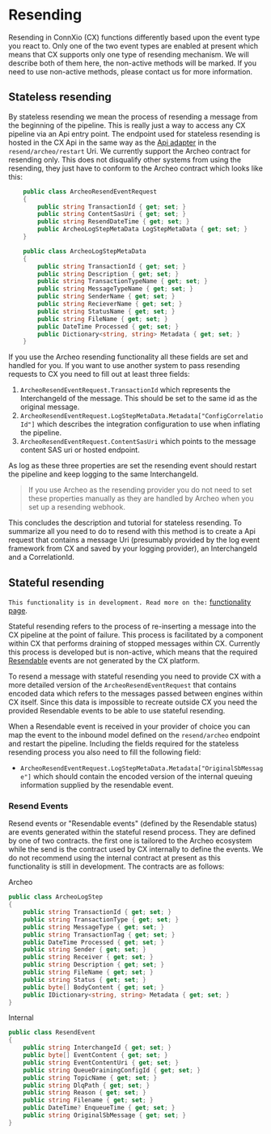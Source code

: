 # Resending

Resending in ConnXio (CX) functions differently based upon the event type you react to. Only one of the two event types are enabled at present which means that CX supports only one type of resending mechanism. We will describe both of them here, the non-active methods will be marked. If you need to use non-active methods, please contact us for more information.

## Stateless resending

By stateless resending we mean the process of resending a message from the beginning of the pipeline. This is really just a way to access any CX pipeline via an Api entry point. The endpoint used for stateless resending is hosted in the CX Api in the same way as the [Api adapter](/Documentation/Adapters/Inbound/Api.md) in the `resend/archeo/restart` Uri. We currently support the Archeo contract for resending only. This does not disqualify other systems from using the resending, they just have to conform to the Archeo contract which looks like this:

```csharp
    public class ArcheoResendEventRequest
    {
        public string TransactionId { get; set; }
        public string ContentSasUri { get; set; }
        public string ResendDateTime { get; set; }
        public ArcheoLogStepMetaData LogStepMetaData { get; set; }
    }

    public class ArcheoLogStepMetaData
    {
        public string TransactionId { get; set; }
        public string Description { get; set; }
        public string TransactionTypeName { get; set; }
        public string MessageTypeName { get; set; }
        public string SenderName { get; set; }
        public string RecieverName { get; set; }
        public string StatusName { get; set; }
        public string FileName { get; set; }
        public DateTime Processed { get; set; }
        public Dictionary<string, string> Metadata { get; set; }
    }
```

If you use the Archeo resending functionality all these fields are set and handled for you. If you want to use another system to pass resending requests to CX you need to fill out at least three fields:

1. `ArcheoResendEventRequest.TransactionId` which represents the InterchangeId of the message. This should be set to the same id as the original message.
2. `ArcheoResendEventRequest.LogStepMetaData.Metadata["ConfigCorrelatioId"]` which describes the integration configuration to use when inflating the pipeline.
3. `ArcheoResendEventRequest.ContentSasUri` which points to the message content SAS uri or hosted endpoint.

As log as these three properties are set the resending event should restart the pipeline and keep logging to the same InterchangeId.

>If you use Archeo as the resending provider you do not need to set these properties manually as they are handled by Archeo when you set up a resending webhook.

This concludes the description and tutorial for stateless resending. To summarize all you need to do to resend with this method is to create a Api request that contains a message Uri (presumably provided by the log event framework from CX and saved by your logging provider), an InterchangeId and a CorrelationId.

## Stateful resending

`This functionality is in development. Read more on the:` [functionality page](/Documentation/Functionality.md).

Stateful resending refers to the process of re-inserting a message into the CX pipeline at the point of failure. This process is facilitated by a component within CX that performs draining of stopped messages within CX. Currently this process is developed but is non-active, which means that the required [Resendable](/Logging.md) events are not generated by the CX platform.

To resend a message with stateful resending you need to provide CX with a more detailed version of the `ArcheoResendEventRequest` that contains encoded data which refers to the messages passed between engines within CX itself. Since this data is impossible to recreate outside CX you need the provided Resendable events to be able to use stateful resending.

When a Resendable event is received in your provider of choice you can map the event to the inbound model defined on the `resend/archeo` endpoint and restart the pipeline. Including the fields required for the stateless resending process you also need to fill the following field:

- `ArcheoResendEventRequest.LogStepMetaData.Metadata["OriginalSbMessage"]` which should contain the encoded version of the internal queuing information supplied by the resendable event.

### Resend Events

Resend events or "Resendable events" (defined by the Resendable status) are events generated within the stateful resend process. They are defined by one of two contracts. the first one is tailored to the Archeo ecosystem while the send is the contract used by CX internally to define the events. We do not recommend using the internal contract at present as this functionality is still in development. The contracts are as follows:

Archeo

```csharp
public class ArcheoLogStep
{
    public string TransactionId { get; set; }
    public string TransactionType { get; set; }
    public string MessageType { get; set; }
    public string TransactionTag { get; set; }
    public DateTime Processed { get; set; }
    public string Sender { get; set; }
    public string Receiver { get; set; }
    public string Description { get; set; }
    public string FileName { get; set; }
    public string Status { get; set; }
    public byte[] BodyContent { get; set; }
    public IDictionary<string, string> Metadata { get; set; }
}
```

Internal

```csharp
public class ResendEvent
{
    public string InterchangeId { get; set; }
    public byte[] EventContent { get; set; }
    public string EventContentUri { get; set; }
    public string QueueDrainingConfigId { get; set; }
    public string TopicName { get; set; }
    public string DlqPath { get; set; }
    public string Reason { get; set; }
    public string Filename { get; set; }
    public DateTime? EnqueueTime { get; set; }
    public string OriginalSbMessage { get; set; }
}
```
